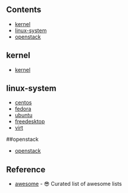 ## Contents

- [kernel](#kernel)
- [linux-system](#linux-system)
- [openstack](#openstack)

## kernel

- [kernel](http://planet.kernel.org/)

## linux-system

- [centos](https://planet.centos.org/)
- [fedora](http://fedoraplanet.org/)
- [ubuntu](http://planet.ubuntu.com/)
- [freedesktop](https://planet.freedesktop.org/)
- [virt](http://planet.virt-tools.org/)

##openstack
- [openstack](http://planet.openstack.org/)

## Reference
- [awesome](https://github.com/sindresorhus/awesome) - :sunglasses: Curated list of awesome lists

